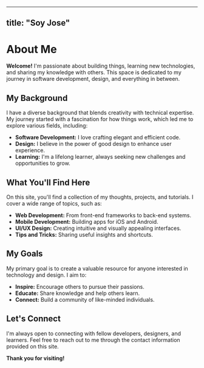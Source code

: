 
---

title: "Soy Jose"
---

# About Me

**Welcome!** I'm passionate about building things, learning new technologies, and sharing my knowledge with others. This space is dedicated to my journey in software development, design, and everything in between.

## My Background

I have a diverse background that blends creativity with technical expertise. My journey started with a fascination for how things work, which led me to explore various fields, including:

* **Software Development:** I love crafting elegant and efficient code.
* **Design:** I believe in the power of good design to enhance user experience.
* **Learning:** I'm a lifelong learner, always seeking new challenges and opportunities to grow.

## What You'll Find Here

On this site, you'll find a collection of my thoughts, projects, and tutorials. I cover a wide range of topics, such as:

* **Web Development:** From front-end frameworks to back-end systems.
* **Mobile Development:** Building apps for iOS and Android.
* **UI/UX Design:** Creating intuitive and visually appealing interfaces.
* **Tips and Tricks:** Sharing useful insights and shortcuts.

## My Goals

My primary goal is to create a valuable resource for anyone interested in technology and design. I aim to:

* **Inspire:** Encourage others to pursue their passions.
* **Educate:** Share knowledge and help others learn.
* **Connect:** Build a community of like-minded individuals.

## Let's Connect

I'm always open to connecting with fellow developers, designers, and learners. Feel free to reach out to me through the contact information provided on this site.

**Thank you for visiting!**
